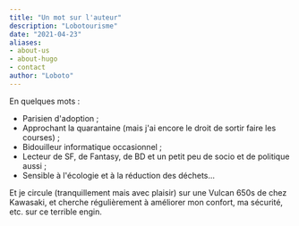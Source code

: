 ```yaml
---
title: "Un mot sur l'auteur"
description: "Lobotourisme"
date: "2021-04-23"
aliases:
- about-us
- about-hugo
- contact
author: "Loboto"
---
```


En quelques mots :

- Parisien d'adoption ;
- Approchant la quarantaine (mais j'ai encore le droit de sortir faire les courses) ;
- Bidouilleur informatique occasionnel ;
- Lecteur de SF, de Fantasy, de BD et un petit peu de socio et de politique aussi ;
- Sensible à l'écologie et à la réduction des déchets...

Et je circule (tranquillement mais avec plaisir) sur une Vulcan 650s de chez Kawasaki, et cherche régulièrement à améliorer mon confort, ma sécurité, etc. sur ce terrible engin.
